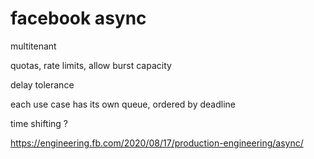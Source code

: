 
# facebook async

multitenant

quotas, rate limits, allow burst capacity

delay tolerance

each use case has its own queue, ordered by deadline

time shifting ?

https://engineering.fb.com/2020/08/17/production-engineering/async/
